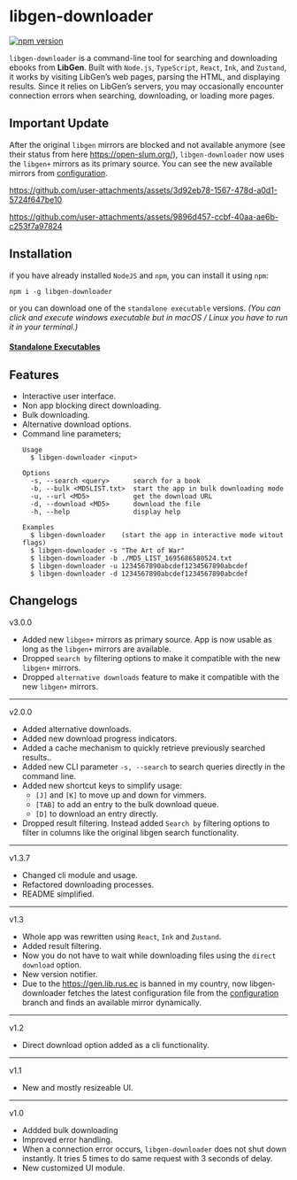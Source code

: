 
# libgen-downloader

[![npm version](https://badge.fury.io/js/libgen-downloader.svg)](https://badge.fury.io/js/libgen-downloader)


`libgen-downloader` is a command-line tool for searching and downloading ebooks from **LibGen**. Built with `Node.js`, `TypeScript`, `React`, `Ink`, and `Zustand`, it works by visiting LibGen’s web pages, parsing the HTML, and displaying results. Since it relies on LibGen’s servers, you may occasionally encounter connection errors when searching, downloading, or loading more pages.

## Important Update
After the original `libgen` mirrors are blocked and not available anymore (see their status from here https://open-slum.org/), `libgen-downloader` now uses the `libgen+` mirrors as its primary source. You can see the new available mirrors from [configuration](https://github.com/obsfx/libgen-downloader/blob/configuration/config.v3.json).

https://github.com/user-attachments/assets/3d92eb78-1567-478d-a0d1-5724f647be10

https://github.com/user-attachments/assets/9896d457-ccbf-40aa-ae6b-c253f7a97824



## Installation


if you have already installed `NodeJS` and `npm`, you can install it using `npm`:

```
npm i -g libgen-downloader
```

or you can download one of the `standalone executable` versions. *(You can click and execute windows executable but in macOS / Linux you have to run it in your terminal.)*
#### [Standalone Executables](https://github.com/obsfx/libgen-cli-downloader/releases)

## Features

- Interactive user interface.
- Non app blocking direct downloading.
- Bulk downloading.
- Alternative download options.
- Command line parameters;
  ```
  Usage
  	$ libgen-downloader <input>

  Options
  	-s, --search <query>      search for a book
  	-b, --bulk <MD5LIST.txt>  start the app in bulk downloading mode
  	-u, --url <MD5>           get the download URL
  	-d, --download <MD5>      download the file
  	-h, --help                display help

  Examples
  	$ libgen-downloader    (start the app in interactive mode witout flags)
  	$ libgen-downloader -s "The Art of War"
  	$ libgen-downloader -b ./MD5_LIST_1695686580524.txt
  	$ libgen-downloader -u 1234567890abcdef1234567890abcdef
  	$ libgen-downloader -d 1234567890abcdef1234567890abcdef

  ```



## Changelogs

v3.0.0

- Added new `libgen+` mirrors as primary source. App is now usable as long as the `libgen+` mirrors are available.
- Dropped `search by` filtering options to make it compatible with the new `libgen+` mirrors.
- Dropped `alternative downloads` feature to make it compatible with the new `libgen+` mirrors.

---

v2.0.0

- Added alternative downloads.
- Added new download progress indicators.
- Added a cache mechanism to quickly retrieve previously searched results..
- Added new CLI parameter `-s, --search` to search queries directly in the command line.
- Added new shortcut keys to simplify usage:
	- `[J]` and `[K]` to move up and down for vimmers.
	- `[TAB]` to add an entry to the bulk download queue.
	- `[D]` to download an entry directly.
- Dropped result filtering. Instead added `Search by` filtering options to filter in columns like the original libgen search functionality.

---

v1.3.7

- Changed cli module and usage.
- Refactored downloading processes.
- README simplified.

---

v1.3

- Whole app was rewritten using `React`, `Ink` and `Zustand`.
- Added result filtering.
- Now you do not have to wait while downloading files using the `direct download` option.
- New version notifier.
- Due to the https://gen.lib.rus.ec is banned in my country, now libgen-downloader fetches the latest configuration file from the [configuration](https://github.com/obsfx/libgen-downloader/tree/configuration) branch and finds an available mirror dynamically.

---

v1.2

- Direct download option added as a cli functionality.

---

v1.1

- New and mostly resizeable UI.

---

v1.0

- Addded bulk downloading
- Improved error handling.
- When a connection error occurs, `libgen-downloader` does not shut down instantly. It tries 5 times to do same request with 3 seconds of delay.
- New customized UI module.
